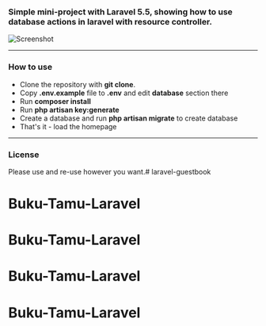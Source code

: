 <h3>Simple mini-project with Laravel 5.5, showing how to use database actions in laravel with resource controller.</h3>

![Screenshot](https://raw.githubusercontent.com/yakuter/laravel-guestbook/master/laravel-guestbook-screenshot.png)

<hr></hr>
<h3>How to use</h3>
<ul>
<li>Clone the repository with <strong>git clone</strong>.</li>
<li>Copy <strong>.env.example</strong> file to <strong>.env</strong> and edit <strong>database</strong> section there</li>
<li>Run <strong>composer install</strong></li>
<li>Run <strong>php artisan key:generate</strong></li>
<li>Create a database and run <strong>php artisan migrate</strong> to create database</li>
<li>That's it - load the homepage</li>
</ul>

<hr></hr>
<h3>License</h3>

Please use and re-use however you want.# laravel-guestbook
# Buku-Tamu-Laravel
# Buku-Tamu-Laravel
# Buku-Tamu-Laravel
# Buku-Tamu-Laravel
